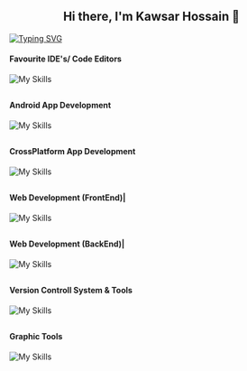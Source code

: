 <h2 align="center">Hi there, I'm Kawsar Hossain 👋</h2>

[![Typing SVG](https://readme-typing-svg.herokuapp.com?font=Fira+Code&pause=1000&center=true&width=1000&height=100&lines=Kawsar+Hossain+Suzan;App+Developer;Web+Developer)](https://git.io/typing-svg)

#### Favourite IDE's/ Code Editors
![My Skills](https://skillicons.dev/icons?i=androidstudio,vscode,idea,&theme=light)
<h2></h2>

#### Android App Development
![My Skills](https://skillicons.dev/icons?i=kotlin,java,reactivex&theme=light)
<h2></h2>

#### CrossPlatform App Development
![My Skills](https://skillicons.dev/icons?i=dart,flutter&theme=light)
<h2></h2>

#### Web Development (FrontEnd)|
![My Skills](https://skillicons.dev/icons?i=html,css,sass,js,ts,react,redux,nextjs,bootstrap,tailwind,materialui&theme=light)
<h2></h2>

#### Web Development (BackEnd)|
![My Skills](https://skillicons.dev/icons?i=nodejs,express,nestjs,php,laravel,sqlite,mysql,mongodb&theme=light)
<h2></h2>

#### Version Controll System & Tools
![My Skills](https://skillicons.dev/icons?i=git,github,gitlab&theme=light)
<h2></h2>

#### Graphic Tools
![My Skills](https://skillicons.dev/icons?i=ae,xd,figma,ai,photoshop,blender&theme=light)

